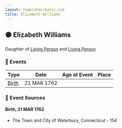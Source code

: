 ```yaml
---
layout: templates/basic.njk
title: Elizabeth Williams
---
```

## 🟣 Elizabeth Williams

Daughter of [Living Person](/people/5/55971024) and [Living Person](/people/6/62871690)

### 📆 Events

Type | Date | Age at Event | Place
------ | ------ | ------ | ------
[Birth](#event-event-2) | 21 MAR 1762 |  |

### 📰 Event Sources

#### <a id="event-event-2"></a> Birth, 21 MAR 1762
* The Town and City of Waterbury, Connecticut  - 154